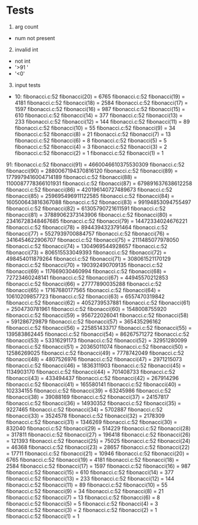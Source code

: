 # Tests

1. arg count

- num not present

2. invalid int

- not int
- '>91 '
- '<0'

3. input tests

- 10: fibonacci.c:52 fibonacci(20) = 6765
  fibonacci.c:52 fibonacci(19) = 4181
  fibonacci.c:52 fibonacci(18) = 2584
  fibonacci.c:52 fibonacci(17) = 1597
  fibonacci.c:52 fibonacci(16) = 987
  fibonacci.c:52 fibonacci(15) = 610
  fibonacci.c:52 fibonacci(14) = 377
  fibonacci.c:52 fibonacci(13) = 233
  fibonacci.c:52 fibonacci(12) = 144
  fibonacci.c:52 fibonacci(11) = 89
  fibonacci.c:52 fibonacci(10) = 55
  fibonacci.c:52 fibonacci(9) = 34
  fibonacci.c:52 fibonacci(8) = 21
  fibonacci.c:52 fibonacci(7) = 13
  fibonacci.c:52 fibonacci(6) = 8
  fibonacci.c:52 fibonacci(5) = 5
  fibonacci.c:52 fibonacci(4) = 3
  fibonacci.c:52 fibonacci(3) = 2
  fibonacci.c:52 fibonacci(2) = 1
  fibonacci.c:52 fibonacci(1) = 1

91: fibonacci.c:52 fibonacci(91) = 4660046610375530309
fibonacci.c:52 fibonacci(90) = 2880067194370816120
fibonacci.c:52 fibonacci(89) = 1779979416004714189
fibonacci.c:52 fibonacci(88) = 1100087778366101931
fibonacci.c:52 fibonacci(87) = 679891637638612258
fibonacci.c:52 fibonacci(86) = 420196140727489673
fibonacci.c:52 fibonacci(85) = 259695496911122585
fibonacci.c:52 fibonacci(84) = 160500643816367088
fibonacci.c:52 fibonacci(83) = 99194853094755497
fibonacci.c:52 fibonacci(82) = 61305790721611591
fibonacci.c:52 fibonacci(81) = 37889062373143906
fibonacci.c:52 fibonacci(80) = 23416728348467685
fibonacci.c:52 fibonacci(79) = 14472334024676221
fibonacci.c:52 fibonacci(78) = 8944394323791464
fibonacci.c:52 fibonacci(77) = 5527939700884757
fibonacci.c:52 fibonacci(76) = 3416454622906707
fibonacci.c:52 fibonacci(75) = 2111485077978050
fibonacci.c:52 fibonacci(74) = 1304969544928657
fibonacci.c:52 fibonacci(73) = 806515533049393
fibonacci.c:52 fibonacci(72) = 498454011879264
fibonacci.c:52 fibonacci(71) = 308061521170129
fibonacci.c:52 fibonacci(70) = 190392490709135
fibonacci.c:52 fibonacci(69) = 117669030460994
fibonacci.c:52 fibonacci(68) = 72723460248141
fibonacci.c:52 fibonacci(67) = 44945570212853
fibonacci.c:52 fibonacci(66) = 27777890035288
fibonacci.c:52 fibonacci(65) = 17167680177565
fibonacci.c:52 fibonacci(64) = 10610209857723
fibonacci.c:52 fibonacci(63) = 6557470319842
fibonacci.c:52 fibonacci(62) = 4052739537881
fibonacci.c:52 fibonacci(61) = 2504730781961
fibonacci.c:52 fibonacci(60) = 1548008755920
fibonacci.c:52 fibonacci(59) = 956722026041
fibonacci.c:52 fibonacci(58) = 591286729879
fibonacci.c:52 fibonacci(57) = 365435296162
fibonacci.c:52 fibonacci(56) = 225851433717
fibonacci.c:52 fibonacci(55) = 139583862445
fibonacci.c:52 fibonacci(54) = 86267571272
fibonacci.c:52 fibonacci(53) = 53316291173
fibonacci.c:52 fibonacci(52) = 32951280099
fibonacci.c:52 fibonacci(51) = 20365011074
fibonacci.c:52 fibonacci(50) = 12586269025
fibonacci.c:52 fibonacci(49) = 7778742049
fibonacci.c:52 fibonacci(48) = 4807526976
fibonacci.c:52 fibonacci(47) = 2971215073
fibonacci.c:52 fibonacci(46) = 1836311903
fibonacci.c:52 fibonacci(45) = 1134903170
fibonacci.c:52 fibonacci(44) = 701408733
fibonacci.c:52 fibonacci(43) = 433494437
fibonacci.c:52 fibonacci(42) = 267914296
fibonacci.c:52 fibonacci(41) = 165580141
fibonacci.c:52 fibonacci(40) = 102334155
fibonacci.c:52 fibonacci(39) = 63245986
fibonacci.c:52 fibonacci(38) = 39088169
fibonacci.c:52 fibonacci(37) = 24157817
fibonacci.c:52 fibonacci(36) = 14930352
fibonacci.c:52 fibonacci(35) = 9227465
fibonacci.c:52 fibonacci(34) = 5702887
fibonacci.c:52 fibonacci(33) = 3524578
fibonacci.c:52 fibonacci(32) = 2178309
fibonacci.c:52 fibonacci(31) = 1346269
fibonacci.c:52 fibonacci(30) = 832040
fibonacci.c:52 fibonacci(29) = 514229
fibonacci.c:52 fibonacci(28) = 317811
fibonacci.c:52 fibonacci(27) = 196418
fibonacci.c:52 fibonacci(26) = 121393
fibonacci.c:52 fibonacci(25) = 75025
fibonacci.c:52 fibonacci(24) = 46368
fibonacci.c:52 fibonacci(23) = 28657
fibonacci.c:52 fibonacci(22) = 17711
fibonacci.c:52 fibonacci(21) = 10946
fibonacci.c:52 fibonacci(20) = 6765
fibonacci.c:52 fibonacci(19) = 4181
fibonacci.c:52 fibonacci(18) = 2584
fibonacci.c:52 fibonacci(17) = 1597
fibonacci.c:52 fibonacci(16) = 987
fibonacci.c:52 fibonacci(15) = 610
fibonacci.c:52 fibonacci(14) = 377
fibonacci.c:52 fibonacci(13) = 233
fibonacci.c:52 fibonacci(12) = 144
fibonacci.c:52 fibonacci(11) = 89
fibonacci.c:52 fibonacci(10) = 55
fibonacci.c:52 fibonacci(9) = 34
fibonacci.c:52 fibonacci(8) = 21
fibonacci.c:52 fibonacci(7) = 13
fibonacci.c:52 fibonacci(6) = 8
fibonacci.c:52 fibonacci(5) = 5
fibonacci.c:52 fibonacci(4) = 3
fibonacci.c:52 fibonacci(3) = 2
fibonacci.c:52 fibonacci(2) = 1
fibonacci.c:52 fibonacci(1) = 1
